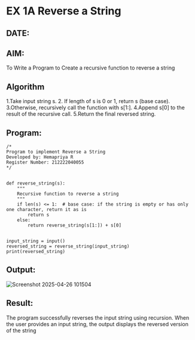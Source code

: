 # EX 1A Reverse a String
## DATE:
## AIM:
To Write a Program to Create a recursive function to reverse a string

## Algorithm
1.Take input string s.
2. If length of s is 0 or 1, return s (base case).
3.Otherwise, recursively call the function with s[1:].
4.Append s[0] to the result of the recursive call.
5.Return the final reversed string. 

## Program:
```
/*
Program to implement Reverse a String
Developed by: Hemapriya R
Register Number: 212222040055
*/
```
```

def reverse_string(s):
    """
    Recursive function to reverse a string
    """
    if len(s) <= 1:  # base case: if the string is empty or has only one character, return it as is
        return s
    else:
        return reverse_string(s[1:]) + s[0]  


input_string = input()
reversed_string = reverse_string(input_string)
print(reversed_string) 

```

## Output:
![Screenshot 2025-04-26 101504](https://github.com/user-attachments/assets/7bac129d-03e6-4500-8171-c22addc6f7f2)




## Result:
The program successfully reverses the input string using recursion. When the user provides an input string, the output displays the reversed version of the string
